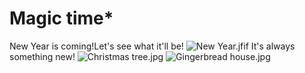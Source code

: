 # Magic time*
New Year is coming!Let's see what it'll be!
![New Year.jfif](https://github.com/Pollyaa/New-website/blob/main/New%20Year.jfif)
It's always something new!
![Christmas tree.jpg](https://github.com/Pollyaa/New-website/blob/main/Christmas%20tree.jpg)
![Gingerbread house.jpg](https://github.com/Pollyaa/New-website/blob/main/Gingerbread%20House.jpg)
